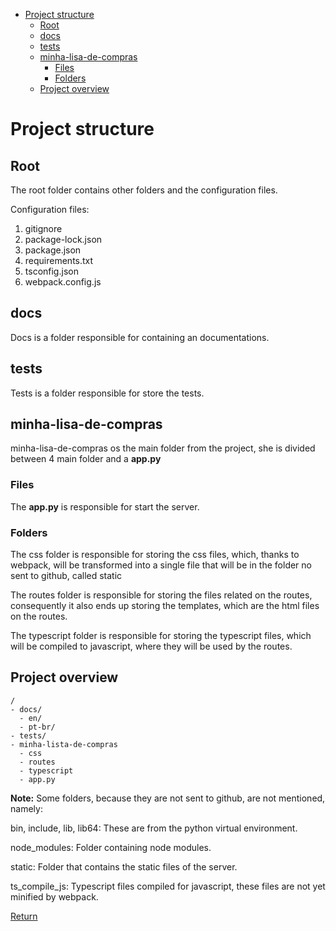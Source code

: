- [Project structure](#project-structure)
  - [Root](#root)
  - [docs](#docs)
  - [tests](#tests)
  - [minha-lisa-de-compras](#minha-lisa-de-compras)
    - [Files](#files)
    - [Folders](#folders)
  - [Project overview](#project-overview)

# Project structure

## Root

The root folder contains other folders and the configuration files.

Configuration files:

1. gitignore
2. package-lock.json
3. package.json
4. requirements.txt
5. tsconfig.json
6. webpack.config.js

## docs

Docs is a folder responsible for containing an documentations.

## tests

Tests is a folder responsible for store the tests.

## minha-lisa-de-compras

minha-lisa-de-compras os the main folder from the project, she is divided between 4 main folder and a **app.py**

### Files

The **app.py** is responsible for start the server.

### Folders

The css folder is responsible for storing the css files, which, thanks to webpack, will be transformed into a single file that will be in the folder no sent to github, called static

The routes folder is responsible for storing the files related on the routes, consequently it also ends up storing the templates, which are the html files on the routes.

The typescript folder is responsible for storing the typescript files, which will be compiled to javascript, where they will be used by the routes.

## Project overview

    /
    - docs/
      - en/
      - pt-br/
    - tests/
    - minha-lista-de-compras
      - css
      - routes
      - typescript
      - app.py

**Note:** Some folders, because they are not sent to github, are not mentioned, namely:

bin, include, lib, lib64: These are from the python virtual environment.

node_modules: Folder containing node modules.

static: Folder that contains the static files of the server.

ts_compile_js: Typescript files compiled for javascript, these files are not yet minified by webpack.

[Return](./README.md)